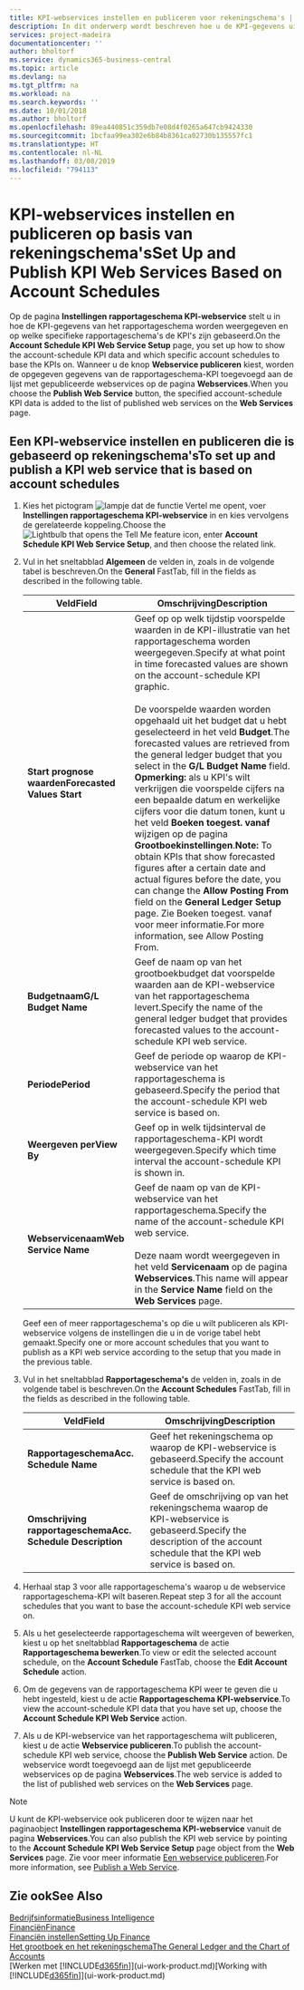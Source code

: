 ```yaml
---
title: KPI-webservices instellen en publiceren voor rekeningschema's | Microsoft Docs
description: In dit onderwerp wordt beschreven hoe u de KPI-gegevens uit het rapportageschema weergeeft op basis van specifieke rapportageschema's.
services: project-madeira
documentationcenter: ''
author: bholtorf
ms.service: dynamics365-business-central
ms.topic: article
ms.devlang: na
ms.tgt_pltfrm: na
ms.workload: na
ms.search.keywords: ''
ms.date: 10/01/2018
ms.author: bholtorf
ms.openlocfilehash: 89ea440851c359db7e08d4f0265a647cb9424330
ms.sourcegitcommit: 1bcfaa99ea302e6b84b8361ca02730b135557fc1
ms.translationtype: HT
ms.contentlocale: nl-NL
ms.lasthandoff: 03/08/2019
ms.locfileid: "794113"
---
```

# <a name="set-up-and-publish-kpi-web-services-based-on-account-schedules"></a><span data-ttu-id="82fbf-103">KPI-webservices instellen en publiceren op basis van rekeningschema's</span><span class="sxs-lookup"><span data-stu-id="82fbf-103">Set Up and Publish KPI Web Services Based on Account Schedules</span></span>
<span data-ttu-id="82fbf-104">Op de pagina **Instellingen rapportageschema KPI-webservice** stelt u in hoe de KPI-gegevens van het rapportageschema worden weergegeven en op welke specifieke rapportageschema's de KPI's zijn gebaseerd.</span><span class="sxs-lookup"><span data-stu-id="82fbf-104">On the **Account Schedule KPI Web Service Setup** page, you set up how to show the account-schedule KPI data and which specific account schedules to base the KPIs on.</span></span> <span data-ttu-id="82fbf-105">Wanneer u de knop **Webservice publiceren** kiest, worden de opgegeven gegevens van de rapportageschema-KPI toegevoegd aan de lijst met gepubliceerde webservices op de pagina **Webservices**.</span><span class="sxs-lookup"><span data-stu-id="82fbf-105">When you choose the **Publish Web Service** button, the specified account-schedule KPI data is added to the list of published web services on the **Web Services** page.</span></span>  

## <a name="to-set-up-and-publish-a-kpi-web-service-that-is-based-on-account-schedules"></a><span data-ttu-id="82fbf-106">Een KPI-webservice instellen en publiceren die is gebaseerd op rekeningschema's</span><span class="sxs-lookup"><span data-stu-id="82fbf-106">To set up and publish a KPI web service that is based on account schedules</span></span>  
1.  <span data-ttu-id="82fbf-107">Kies het pictogram ![lampje dat de functie Vertel me opent](media/ui-search/search_small.png "Vertel me wat u wilt doen"), voer **Instellingen rapportageschema KPI-webservice** in en kies vervolgens de gerelateerde koppeling.</span><span class="sxs-lookup"><span data-stu-id="82fbf-107">Choose the ![Lightbulb that opens the Tell Me feature](media/ui-search/search_small.png "Tell me what you want to do") icon, enter **Account Schedule KPI Web Service Setup**, and then choose the related link.</span></span>  
2.  <span data-ttu-id="82fbf-108">Vul in het sneltabblad **Algemeen** de velden in, zoals in de volgende tabel is beschreven.</span><span class="sxs-lookup"><span data-stu-id="82fbf-108">On the **General** FastTab, fill in the fields as described in the following table.</span></span>  

    |<span data-ttu-id="82fbf-109">Veld</span><span class="sxs-lookup"><span data-stu-id="82fbf-109">Field</span></span>|<span data-ttu-id="82fbf-110">Omschrijving</span><span class="sxs-lookup"><span data-stu-id="82fbf-110">Description</span></span>|  
    |---------------------------------|---------------------------------------|  
    |<span data-ttu-id="82fbf-111">**Start prognose waarden**</span><span class="sxs-lookup"><span data-stu-id="82fbf-111">**Forecasted Values Start**</span></span>|<span data-ttu-id="82fbf-112">Geef op op welk tijdstip voorspelde waarden in de KPI-illustratie van het rapportageschema worden weergegeven.</span><span class="sxs-lookup"><span data-stu-id="82fbf-112">Specify at what point in time forecasted values are shown on the account-schedule KPI graphic.</span></span><br /><br /> <span data-ttu-id="82fbf-113">De voorspelde waarden worden opgehaald uit het budget dat u hebt geselecteerd in het veld **Budget**.</span><span class="sxs-lookup"><span data-stu-id="82fbf-113">The forecasted values are retrieved from the general ledger budget that you select in the **G/L Budget Name** field.</span></span> <span data-ttu-id="82fbf-114">**Opmerking:** als u KPI's wilt verkrijgen die voorspelde cijfers na een bepaalde datum en werkelijke cijfers voor die datum tonen, kunt u het veld **Boeken toegest. vanaf** wijzigen op de pagina **Grootboekinstellingen**.</span><span class="sxs-lookup"><span data-stu-id="82fbf-114">**Note:**  To obtain KPIs that show forecasted figures after a certain date and actual figures before the date, you can change the **Allow Posting From** field on the **General Ledger Setup** page.</span></span> <span data-ttu-id="82fbf-115">Zie Boeken toegest. vanaf voor meer informatie.</span><span class="sxs-lookup"><span data-stu-id="82fbf-115">For more information, see Allow Posting From.</span></span>|  
    |<span data-ttu-id="82fbf-116">**Budgetnaam**</span><span class="sxs-lookup"><span data-stu-id="82fbf-116">**G/L Budget Name**</span></span>|<span data-ttu-id="82fbf-117">Geef de naam op van het grootboekbudget dat voorspelde waarden aan de KPI-webservice van het rapportageschema levert.</span><span class="sxs-lookup"><span data-stu-id="82fbf-117">Specify the name of the general ledger budget that provides forecasted values to the account-schedule KPI web service.</span></span>|  
    |<span data-ttu-id="82fbf-118">**Periode**</span><span class="sxs-lookup"><span data-stu-id="82fbf-118">**Period**</span></span>|<span data-ttu-id="82fbf-119">Geef de periode op waarop de KPI-webservice van het rapportageschema is gebaseerd.</span><span class="sxs-lookup"><span data-stu-id="82fbf-119">Specify the period that the account-schedule KPI web service is based on.</span></span>|  
    |<span data-ttu-id="82fbf-120">**Weergeven per**</span><span class="sxs-lookup"><span data-stu-id="82fbf-120">**View By**</span></span>|<span data-ttu-id="82fbf-121">Geef op in welk tijdsinterval de rapportageschema-KPI wordt weergegeven.</span><span class="sxs-lookup"><span data-stu-id="82fbf-121">Specify which time interval the account-schedule KPI is shown in.</span></span>|  
    |<span data-ttu-id="82fbf-122">**Webservicenaam**</span><span class="sxs-lookup"><span data-stu-id="82fbf-122">**Web Service Name**</span></span>|<span data-ttu-id="82fbf-123">Geef de naam op van de KPI-webservice van het rapportageschema.</span><span class="sxs-lookup"><span data-stu-id="82fbf-123">Specify the name of the account-schedule KPI web service.</span></span><br /><br /> <span data-ttu-id="82fbf-124">Deze naam wordt weergegeven in het veld **Servicenaam** op de pagina **Webservices**.</span><span class="sxs-lookup"><span data-stu-id="82fbf-124">This name will appear in the **Service Name** field on the **Web Services** page.</span></span>|  

    <span data-ttu-id="82fbf-125">Geef een of meer rapportageschema's op die u wilt publiceren als KPI-webservice volgens de instellingen die u in de vorige tabel hebt gemaakt.</span><span class="sxs-lookup"><span data-stu-id="82fbf-125">Specify one or more account schedules that you want to publish as a KPI web service according to the setup that you made in the previous table.</span></span>  

3.  <span data-ttu-id="82fbf-126">Vul in het sneltabblad **Rapportageschema's** de velden in, zoals in de volgende tabel is beschreven.</span><span class="sxs-lookup"><span data-stu-id="82fbf-126">On the **Account Schedules** FastTab, fill in the fields as described in the following table.</span></span>  

    |<span data-ttu-id="82fbf-127">Veld</span><span class="sxs-lookup"><span data-stu-id="82fbf-127">Field</span></span>|<span data-ttu-id="82fbf-128">Omschrijving</span><span class="sxs-lookup"><span data-stu-id="82fbf-128">Description</span></span>|  
    |---------------------------------|---------------------------------------|  
    |<span data-ttu-id="82fbf-129">**Rapportageschema**</span><span class="sxs-lookup"><span data-stu-id="82fbf-129">**Acc. Schedule Name**</span></span>|<span data-ttu-id="82fbf-130">Geef het rekeningschema op waarop de KPI-webservice is gebaseerd.</span><span class="sxs-lookup"><span data-stu-id="82fbf-130">Specify the account schedule that the KPI web service is based on.</span></span>|  
    |<span data-ttu-id="82fbf-131">**Omschrijving rapportageschema**</span><span class="sxs-lookup"><span data-stu-id="82fbf-131">**Acc. Schedule Description**</span></span>|<span data-ttu-id="82fbf-132">Geef de omschrijving op van het rekeningschema waarop de KPI-webservice is gebaseerd.</span><span class="sxs-lookup"><span data-stu-id="82fbf-132">Specify the description of the account schedule that the KPI web service is based on.</span></span>|  

4.  <span data-ttu-id="82fbf-133">Herhaal stap 3 voor alle rapportageschema's waarop u de webservice rapportageschema-KPI wilt baseren.</span><span class="sxs-lookup"><span data-stu-id="82fbf-133">Repeat step 3 for all the account schedules that you want to base the account-schedule KPI web service on.</span></span>  
5.  <span data-ttu-id="82fbf-134">Als u het geselecteerde rapportageschema wilt weergeven of bewerken, kiest u op het sneltabblad **Rapportageschema** de actie **Rapportageschema bewerken**.</span><span class="sxs-lookup"><span data-stu-id="82fbf-134">To view or edit the selected account schedule, on the **Account Schedule** FastTab, choose the **Edit Account Schedule** action.</span></span>  
6.  <span data-ttu-id="82fbf-135">Om de gegevens van de rapportageschema KPI weer te geven die u hebt ingesteld, kiest u de actie **Rapportageschema KPI-webservice**.</span><span class="sxs-lookup"><span data-stu-id="82fbf-135">To view the account-schedule KPI data that you have set up, choose the **Account Schedule KPI Web Service** action.</span></span>  
7.  <span data-ttu-id="82fbf-136">Als u de KPI-webservice van het rapportageschema wilt publiceren, kiest u de actie **Webservice publiceren**.</span><span class="sxs-lookup"><span data-stu-id="82fbf-136">To publish the account-schedule KPI web service, choose the **Publish Web Service** action.</span></span> <span data-ttu-id="82fbf-137">De webservice wordt toegevoegd aan de lijst met gepubliceerde webservices op de pagina **Webservices**.</span><span class="sxs-lookup"><span data-stu-id="82fbf-137">The web service is added to the list of published web services on the **Web Services** page.</span></span>  

> [!NOTE]  
>  <span data-ttu-id="82fbf-138">U kunt de KPI-webservice ook publiceren door te wijzen naar het paginaobject **Instellingen rapportageschema KPI-webservice** vanuit de pagina **Webservices**.</span><span class="sxs-lookup"><span data-stu-id="82fbf-138">You can also publish the KPI web service by pointing to the **Account Schedule KPI Web Service Setup** page object from the **Web Services** page.</span></span> <span data-ttu-id="82fbf-139">Zie voor meer informatie [Een webservice publiceren](across-how-publish-web-service.md).</span><span class="sxs-lookup"><span data-stu-id="82fbf-139">For more information, see [Publish a Web Service](across-how-publish-web-service.md).</span></span>  

## <a name="see-also"></a><span data-ttu-id="82fbf-140">Zie ook</span><span class="sxs-lookup"><span data-stu-id="82fbf-140">See Also</span></span>  
[<span data-ttu-id="82fbf-141">Bedrijfsinformatie</span><span class="sxs-lookup"><span data-stu-id="82fbf-141">Business Intelligence</span></span>](bi.md)  
[<span data-ttu-id="82fbf-142">Financiën</span><span class="sxs-lookup"><span data-stu-id="82fbf-142">Finance</span></span>](finance.md)  
[<span data-ttu-id="82fbf-143">Financiën instellen</span><span class="sxs-lookup"><span data-stu-id="82fbf-143">Setting Up Finance</span></span>](finance-setup-finance.md)  
[<span data-ttu-id="82fbf-144">Het grootboek en het rekeningschema</span><span class="sxs-lookup"><span data-stu-id="82fbf-144">The General Ledger and the Chart of Accounts</span></span>](finance-general-ledger.md)  
<span data-ttu-id="82fbf-145">[Werken met [!INCLUDE[d365fin](includes/d365fin_md.md)]](ui-work-product.md)</span><span class="sxs-lookup"><span data-stu-id="82fbf-145">[Working with [!INCLUDE[d365fin](includes/d365fin_md.md)]](ui-work-product.md)</span></span>

